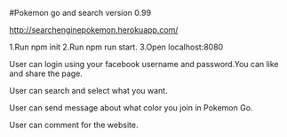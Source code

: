 #Pokemon go and search version 0.99

http://searchenginepokemon.herokuapp.com/

1.Run npm init
2.Run npm run start.
3.Open localhost:8080

User can login using your facebook username and password.You can like and share the page.

User can search and select what you want.

User can send message about what color you join in Pokemon Go.

User can comment for the website.


